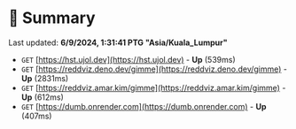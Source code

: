 # 📖 Summary
Last updated: **6/9/2024, 1:31:41 PTG "Asia/Kuala_Lumpur"**

- `GET` [https://hst.ujol.dev](https://hst.ujol.dev) - **Up** (539ms)
- `GET` [https://reddviz.deno.dev/gimme](https://reddviz.deno.dev/gimme) - **Up** (2831ms)
- `GET` [https://reddviz.amar.kim/gimme](https://reddviz.amar.kim/gimme) - **Up** (612ms)
- `GET` [https://dumb.onrender.com](https://dumb.onrender.com) - **Up** (407ms)
